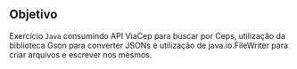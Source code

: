 ## Objetivo
Exercício `Java` consumindo API ViaCep para buscar por Ceps, utilização da biblioteca Gson para converter JSONs e utilização de java.io.FileWriter para criar arquivos e escrever nos mesmos.



